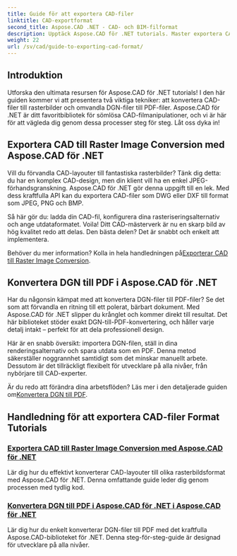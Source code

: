 ```yaml
---
title: Guide för att exportera CAD-filer
linktitle: CAD-exportformat
second_title: Aspose.CAD .NET - CAD- och BIM-filformat
description: Upptäck Aspose.CAD för .NET tutorials. Master exportera CAD-filer, konvertera CAD till rasterbilder och transformera DGN till PDF utan ansträngning.
weight: 22
url: /sv/cad/guide-to-exporting-cad-format/
---
```

## Introduktion

Utforska den ultimata resursen för Aspose.CAD för .NET tutorials! I den här guiden kommer vi att presentera två viktiga tekniker: att konvertera CAD-filer till rasterbilder och omvandla DGN-filer till PDF-filer. Aspose.CAD för .NET är ditt favoritbibliotek för sömlösa CAD-filmanipulationer, och vi är här för att vägleda dig genom dessa processer steg för steg. Låt oss dyka in!

## Exportera CAD till Raster Image Conversion med Aspose.CAD för .NET  
Vill du förvandla CAD-layouter till fantastiska rasterbilder? Tänk dig detta: du har en komplex CAD-design, men din klient vill ha en enkel JPEG-förhandsgranskning. Aspose.CAD för .NET gör denna uppgift till en lek. Med dess kraftfulla API kan du exportera CAD-filer som DWG eller DXF till format som JPEG, PNG och BMP.  

Så här gör du: ladda din CAD-fil, konfigurera dina rasteriseringsalternativ och ange utdataformatet. Voila! Ditt CAD-mästerverk är nu en skarp bild av hög kvalitet redo att delas. Den bästa delen? Det är snabbt och enkelt att implementera.  

 Behöver du mer information? Kolla in hela handledningen på[Exporterar CAD till Raster Image Conversion](./export-cad-to-raster-image-conversion/).  

## Konvertera DGN till PDF i Aspose.CAD för .NET  
Har du någonsin kämpat med att konvertera DGN-filer till PDF-filer? Se det som att förvandla en ritning till ett polerat, bärbart dokument. Med Aspose.CAD för .NET slipper du krånglet och kommer direkt till resultat. Det här biblioteket stöder exakt DGN-till-PDF-konvertering, och håller varje detalj intakt – perfekt för att dela professionell design.  

Här är en snabb översikt: importera DGN-filen, ställ in dina renderingsalternativ och spara utdata som en PDF. Denna metod säkerställer noggrannhet samtidigt som det minskar manuellt arbete. Dessutom är det tillräckligt flexibelt för utvecklare på alla nivåer, från nybörjare till CAD-experter.  

Är du redo att förändra dina arbetsflöden? Läs mer i den detaljerade guiden om[Konvertera DGN till PDF](./convert-dgn-to-pdf/).  

## Handledning för att exportera CAD-filer Format Tutorials
### [Exportera CAD till Raster Image Conversion med Aspose.CAD för .NET](./export-cad-to-raster-image-conversion/)
Lär dig hur du effektivt konverterar CAD-layouter till olika rasterbildsformat med Aspose.CAD för .NET. Denna omfattande guide leder dig genom processen med tydlig kod.
### [Konvertera DGN till PDF i Aspose.CAD för .NET i Aspose.CAD för .NET](./convert-dgn-to-pdf/)
Lär dig hur du enkelt konverterar DGN-filer till PDF med det kraftfulla Aspose.CAD-biblioteket för .NET. Denna steg-för-steg-guide är designad för utvecklare på alla nivåer.